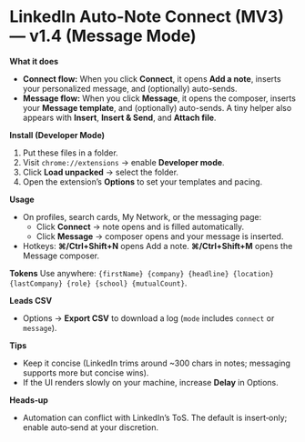 # LinkedIn Auto-Note Connect (MV3) — v1.4 (Message Mode)

**What it does**
- **Connect flow:** When you click **Connect**, it opens **Add a note**, inserts your personalized message, and (optionally) auto-sends.
- **Message flow:** When you click **Message**, it opens the composer, inserts your **Message template**, and (optionally) auto-sends. A tiny helper also appears with **Insert**, **Insert & Send**, and **Attach file**.

**Install (Developer Mode)**
1. Put these files in a folder.
2. Visit `chrome://extensions` → enable **Developer mode**.
3. Click **Load unpacked** → select the folder.
4. Open the extension’s **Options** to set your templates and pacing.

**Usage**
- On profiles, search cards, My Network, or the messaging page:
  - Click **Connect** → note opens and is filled automatically.
  - Click **Message** → composer opens and your message is inserted.
- Hotkeys: **⌘/Ctrl+Shift+N** opens Add a note. **⌘/Ctrl+Shift+M** opens the Message composer.

**Tokens**
Use anywhere: `{firstName} {company} {headline} {location} {lastCompany} {role} {school} {mutualCount}`.

**Leads CSV**
- Options → **Export CSV** to download a log (`mode` includes `connect` or `message`).

**Tips**
- Keep it concise (LinkedIn trims around ~300 chars in notes; messaging supports more but concise wins).
- If the UI renders slowly on your machine, increase **Delay** in Options.

**Heads‑up**
- Automation can conflict with LinkedIn’s ToS. The default is insert‑only; enable auto‑send at your discretion.